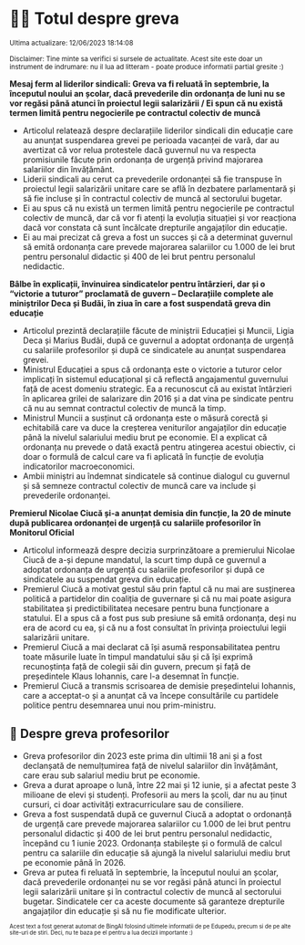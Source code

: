 # 👩‍🏫 Totul despre greva
<sub>Ultima actualizare: 12/06/2023 18:14:08</sub>

<sub>Disclaimer: Tine minte sa verifici si sursele de actualitate. Acest site este doar un instrument de indrumare: nu il lua ad litteram - poate produce informatii partial gresite :)</sub>

**Mesaj ferm al liderilor sindicali: Greva va fi reluată în septembrie, la începutul noului an școlar, dacă prevederile din ordonanța de luni nu se vor regăsi până atunci în proiectul legii salarizării / Ei spun că nu există termen limită pentru negocierile pe contractul colectiv de muncă**
- Articolul relatează despre declarațiile liderilor sindicali din educație care au anunțat suspendarea grevei pe perioada vacanței de vară, dar au avertizat că vor relua protestele dacă guvernul nu va respecta promisiunile făcute prin ordonanța de urgență privind majorarea salariilor din învățământ.
- Liderii sindicali au cerut ca prevederile ordonanței să fie transpuse în proiectul legii salarizării unitare care se află în dezbatere parlamentară și să fie incluse și în contractul colectiv de muncă al sectorului bugetar.
- Ei au spus că nu există un termen limită pentru negocierile pe contractul colectiv de muncă, dar că vor fi atenți la evoluția situației și vor reacționa dacă vor constata că sunt încălcate drepturile angajaților din educație.
- Ei au mai precizat că greva a fost un succes și că a determinat guvernul să emită ordonanța care prevede majorarea salariilor cu 1.000 de lei brut pentru personalul didactic și 400 de lei brut pentru personalul nedidactic.

**Bâlbe în explicații, învinuirea sindicatelor pentru întârzieri, dar și o “victorie a tuturor” proclamată de guvern – Declarațiile complete ale miniștrilor Deca și Budăi, în ziua în care a fost suspendată greva din educație**
- Articolul prezintă declarațiile făcute de miniștrii Educației și Muncii, Ligia Deca și Marius Budăi, după ce guvernul a adoptat ordonanța de urgență cu salariile profesorilor și după ce sindicatele au anunțat suspendarea grevei.
- Ministrul Educației a spus că ordonanța este o victorie a tuturor celor implicați în sistemul educațional și că reflectă angajamentul guvernului față de acest domeniu strategic. Ea a recunoscut că au existat întârzieri în aplicarea grilei de salarizare din 2016 și a dat vina pe sindicate pentru că nu au semnat contractul colectiv de muncă la timp.
- Ministrul Muncii a susținut că ordonanța este o măsură corectă și echitabilă care va duce la creșterea veniturilor angajaților din educație până la nivelul salariului mediu brut pe economie. El a explicat că ordonanța nu prevede o dată exactă pentru atingerea acestui obiectiv, ci doar o formulă de calcul care va fi aplicată în funcție de evoluția indicatorilor macroeconomici.
- Ambii miniștri au îndemnat sindicatele să continue dialogul cu guvernul și să semneze contractul colectiv de muncă care va include și prevederile ordonanței.

**Premierul Nicolae Ciucă și-a anunțat demisia din funcție, la 20 de minute după publicarea ordonanței de urgență cu salariile profesorilor în Monitorul Oficial**
- Articolul informează despre decizia surprinzătoare a premierului Nicolae Ciucă de a-și depune mandatul, la scurt timp după ce guvernul a adoptat ordonanța de urgență cu salariile profesorilor și după ce sindicatele au suspendat greva din educație.
- Premierul Ciucă a motivat gestul său prin faptul că nu mai are susținerea politică a partidelor din coaliția de guvernare și că nu mai poate asigura stabilitatea și predictibilitatea necesare pentru buna funcționare a statului. El a spus că a fost pus sub presiune să emită ordonanța, deși nu era de acord cu ea, și că nu a fost consultat în privința proiectului legii salarizării unitare.
- Premierul Ciucă a mai declarat că își asumă responsabilitatea pentru toate măsurile luate în timpul mandatului său și că își exprimă recunoștința față de colegii săi din guvern, precum și față de președintele Klaus Iohannis, care l-a desemnat în funcție.
- Premierul Ciucă a transmis scrisoarea de demisie președintelui Iohannis, care a acceptat-o și a anunțat că va începe consultările cu partidele politice pentru desemnarea unui nou prim-ministru.

## 🏫 Despre greva profesorilor
- Greva profesorilor din 2023 este prima din ultimii 18 ani și a fost declanșată de nemulțumirea față de nivelul salariilor din învățământ, care erau sub salariul mediu brut pe economie.
- Greva a durat aproape o lună, între 22 mai și 12 iunie, și a afectat peste 3 milioane de elevi și studenți. Profesorii au mers la școli, dar nu au ținut cursuri, ci doar activități extracurriculare sau de consiliere.
- Greva a fost suspendată după ce guvernul Ciucă a adoptat o ordonanță de urgență care prevede majorarea salariilor cu 1.000 de lei brut pentru personalul didactic și 400 de lei brut pentru personalul nedidactic, începând cu 1 iunie 2023. Ordonanța stabilește și o formulă de calcul pentru ca salariile din educație să ajungă la nivelul salariului mediu brut pe economie până în 2026.
- Greva ar putea fi reluată în septembrie, la începutul noului an școlar, dacă prevederile ordonanței nu se vor regăsi până atunci în proiectul legii salarizării unitare și în contractul colectiv de muncă al sectorului bugetar. Sindicatele cer ca aceste documente să garanteze drepturile angajaților din educație și să nu fie modificate ulterior.


<sub><sub>Acest text a fost generat automat de BingAI folosind ultimele informatii de pe Edupedu, precum si de pe alte site-uri de stiri. Deci, nu te baza pe el pentru a lua decizii importante :)</sub></sub>